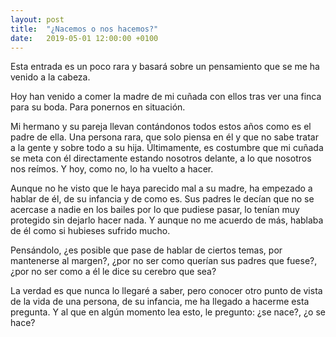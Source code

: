 ```yaml
---
layout: post
title:  "¿Nacemos o nos hacemos?"
date:   2019-05-01 12:00:00 +0100
---
```


Esta entrada es un poco rara y basará sobre un pensamiento que se me ha venido a la cabeza.

Hoy han venido a comer la madre de mi cuñada con ellos tras ver una finca para su boda. Para ponernos en situación.

Mi hermano y su pareja llevan contándonos todos estos años como es el padre de ella. Una persona rara, que solo piensa en él y que no sabe tratar a la gente y sobre todo a su hija.
Últimamente, es costumbre que mi cuñada se meta con él directamente estando nosotros delante, a lo que nosotros nos reímos. Y hoy, como no, lo ha vuelto a hacer.

Aunque no he visto que le haya parecido mal a su madre, ha empezado a hablar de él, de su infancia y de como es. Sus padres le decían que no se acercase a nadie en los bailes por lo que pudiese pasar, lo tenían muy protegido sin dejarlo hacer nada. Y aunque no me acuerdo de más, hablaba de él como si hubieses sufrido mucho.

Pensándolo, ¿es posible que pase de hablar de ciertos temas, por mantenerse al margen?, ¿por no ser como querían sus padres que fuese?, ¿por no ser como a él le dice su cerebro que sea?

La verdad es que nunca lo llegaré a saber, pero conocer otro punto de vista de la vida de una persona, de su infancia, me ha llegado a hacerme esta pregunta. Y al que en algún momento lea esto, le pregunto: ¿se nace?, ¿o se hace?
